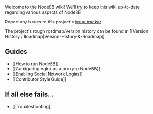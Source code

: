 Welcome to the NodeBB wiki! We'll try to keep this wiki up-to-date regarding various aspects of NodeBB

Report any issues to this project's [issue tracker](https://github.com/designcreateplay/NodeBB/issues).

The project's rough roadmap/version history can be found at [[Version History / Roadmap|Version-History-&-Roadmap]]

## Guides

* [[How to run NodeBB]]
* [[Configuring nginx as a proxy to NodeBB]]
* [[Enabling Social Network Logins]]
* [[Contributor Style Guide]]

## If all else fails...

* [[Troubleshooting]]